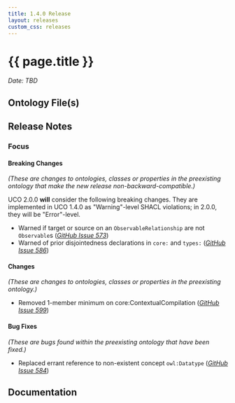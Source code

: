 ```yaml
---
title: 1.4.0 Release
layout: releases
custom_css: releases
---
```


# {{ page.title }}

*Date: TBD*


## Ontology File(s)


## Release Notes


### Focus


#### Breaking Changes

*(These are changes to ontologies, classes or properties in the preexisting ontology that make the new release non-backward-compatible.)*

UCO 2.0.0 **will** consider the following breaking changes.  They are implemented in UCO 1.4.0 as "Warning"-level SHACL violations; in 2.0.0, they will be "Error"-level.

* Warned if target or source on an `ObservableRelationship` are not `Observable`s ([*GitHub Issue 573*](https://github.com/ucoProject/UCO/issues/573))
* Warned of prior disjointedness declarations in `core:` and `types:` ([*GitHub Issue 586*](https://github.com/ucoProject/UCO/issues/586))


#### Changes

*(These are changes to ontologies, classes or properties in the preexisting ontology.)*

* Removed 1-member minimum on core:ContextualCompilation ([*GitHub Issue 599*](https://github.com/ucoProject/UCO/issues/599))


#### Bug Fixes

*(These are bugs found within the preexisting ontology that have been fixed.)*

* Replaced errant reference to non-existent concept `owl:Datatype` ([*GitHub Issue 584*](https://github.com/ucoProject/UCO/issues/584))


## Documentation
